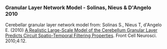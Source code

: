 ### Granular Layer Network Model - Solinas, Nieus & D'Angelo 2010

Cerebellar granular layer network model from: Solinas S., Nieus T, d'Angelo E. (2010) [A Realistic Large-Scale Model of the Cerebellum Granular Layer Predicts Circuit Spatio-Temporal Filtering Properties](http://journal.frontiersin.org/article/10.3389/fncel.2010.00012/abstract). Front Cell Neurosci. 2010;4:12.
